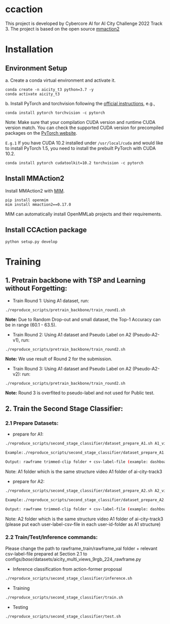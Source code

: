 # ccaction
This project is developed by Cybercore AI for AI City Challenge 2022 Track 3.
The project is based on the open source [mmaction2](https://github.com/open-mmlab/mmaction2)

# Installation
## Environment Setup
a. Create a conda virtual environment and activate it.

```shell
conda create -n aicity_t3 python=3.7 -y
conda activate aicity_t3
```

b. Install PyTorch and torchvision following the [official instructions](https://pytorch.org/), e.g.,

```shell
conda install pytorch torchvision -c pytorch
```
Note: Make sure that your compilation CUDA version and runtime CUDA version match.
You can check the supported CUDA version for precompiled packages on the [PyTorch website](https://pytorch.org/).

`E.g.1` If you have CUDA 10.2 installed under `/usr/local/cuda` and would like to install PyTorch 1.5,
you need to install the prebuilt PyTorch with CUDA 10.2.

```shell
conda install pytorch cudatoolkit=10.2 torchvision -c pytorch
```
## Install MMAction2
Install MMAction2 with [MIM](https://github.com/open-mmlab/mim).

```shell
pip install openmim
mim install mmaction2==0.17.0
```
MIM can automatically install OpenMMLab projects and their requirements.

## Install CCAction package
```shell
python setup.py develop
```

# Training 


## 1. Pretrain backbone with TSP and Learning without Forgetting: 

+ Train Round 1: Using A1 dataset, run:
  
```
./reproduce_scripts/pretrain_backbone/train_round1.sh
```
**Note:** Due to Random Drop-out and small dataset, the Top-1 Accuracy can be in range (60.1 - 63.5). 

+ Train Round 2: Using A1 dataset and Pseudo Label on A2 (Pseudo-A2-v1), run:
```
./reproduce_scripts/pretrain_backbone/train_round2.sh
```
**Note:** We use result of Round 2 for the submission.

+ Train Round 3: Using A1 dataset and Pseudo Label on A2 (Pseudo-A2-v2): run:
```
./reproduce_scripts/pretrain_backbone/train_round2.sh
```
**Note:** Round 3 is overfited to pseudo-label and not used for Public test. 

## 2. Train the Second Stage Classifier:

### 2.1 Prepare Datasets:

+ prepare for A1:
```bash
./reproduce_scripts/second_stage_classifier/dataset_prepare_A1.sh A1_video_dir trimmed_video_dir trimmed_rawframe_dir

Example:./reproduce_scripts/second_stage_classifier/dataset_prepare_A1.sh A1 /out/prepair_train_ssc_video /out/prepair_train_ssc_rawframe

Output: rawframe trimmed-clip folder + csv-label-file (example: dashboard_train_without_bg_rawframes.csv)
```
Note: A1 folder which is the same structure video A1 folder of ai-city-track3

+ prepare for A2:
```bash
./reproduce_scripts/second_stage_classifier/dataset_prepare_A2.sh A2_video_dir trimmed_video_dir trimmed_rawframe_dir

Example:./reproduce_scripts/second_stage_classifier/dataset_prepare_A2.sh A2 /out/prepair_val_ssc_video /out/prepair_val_ssc_rawframe

Output: rawframe trimmed-clip folder + csv-label-file (example: dashboard_val_without_bg_rawframes.csv)
```
Note: A2 folder which is the same structure video A1 folder of ai-city-track3 (please put each user-label-csv-file in each user-id-folder as A1 structure)
### 2.2 Train/Test/Inference commands:
Please change the path to rawframe_train/rawframe_val folder + relevant csv-label-file prepared at Section 2.1 to configs/_base_/datasets/aicity_multi_views_9rgb_224_rawframe.py

+ Inference classification from action-former proposal
```bash
./reproduce_scripts/second_stage_classifier/inference.sh
```
+ Training
```bash
./reproduce_scripts/second_stage_classifier/train.sh
```
+ Testing
```bash
./reproduce_scripts/second_stage_classifier/test.sh
```